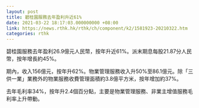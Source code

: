 ```yaml
---
layout: post
title: 碧桂園服務去年盈利升近61%
date: 2021-03-22 18:17:03.000000000 +08:00
link: https://news.rthk.hk/rthk/ch/component/k2/1581923-20210322.htm
categories: rthk
---
```


碧桂園服務去年盈利26.9億元人民幣，按年升近61%。派末期息每股21.87分人民幣，按年增長約45%。

期內，收入156億元，按年升62%。物業管理服務收入升50%至86.1億元。除「三供一業」業務外的物業服務收費管理面積約3.8億平方米，按年增加約37%。

去年毛利率34%，按年升2.4個百分點，主要是物業管理服務、非業主增值服務毛利率上升帶動。
